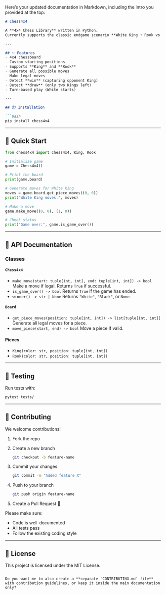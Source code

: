 Here’s your updated documentation in Markdown, including the intro you provided at the top:

````markdown
# Chess4x4

A **4x4 Chess Library** written in Python.  
Currently supports the classic endgame scenario **White King + Rook vs Black King** on a 4x4 chessboard.  

---

## ✨ Features
- 4x4 chessboard
- Custom starting positions
- Supports **King** and **Rook**
- Generate all possible moves
- Make legal moves
- Detect **win** (capturing opponent King)
- Detect **draw** (only two Kings left)
- Turn-based play (White starts)

---

## 📦 Installation

```bash
pip install chess4x4
````

---

## 🚀 Quick Start

```python
from chess4x4 import Chess4x4, King, Rook

# Initialize game
game = Chess4x4()

# Print the board
print(game.board)

# Generate moves for White King
moves = game.board.get_piece_moves((0, 0))
print("White King moves:", moves)

# Make a move
game.make_move((0, 0), (1, 0))

# Check status
print("Game over:", game.is_game_over())
```

---

## 📖 API Documentation

### Classes

#### `Chess4x4`

* `make_move(start: tuple[int, int], end: tuple[int, int]) -> bool`
  Make a move if legal. Returns `True` if successful.
* `is_game_over() -> bool`
  Returns `True` if the game has ended.
* `winner() -> str | None`
  Returns `"White"`, `"Black"`, or `None`.

#### `Board`

* `get_piece_moves(position: tuple[int, int]) -> list[tuple[int, int]]`
  Generate all legal moves for a piece.
* `move_piece(start, end) -> bool`
  Move a piece if valid.

#### Pieces

* `King(color: str, position: tuple[int, int])`
* `Rook(color: str, position: tuple[int, int])`

---

## 🧪 Testing

Run tests with:

```bash
pytest tests/
```

---

## 🤝 Contributing

We welcome contributions!

1. Fork the repo
2. Create a new branch

   ```bash
   git checkout -b feature-name
   ```
3. Commit your changes

   ```bash
   git commit -m "Added feature X"
   ```
4. Push to your branch

   ```bash
   git push origin feature-name
   ```
5. Create a Pull Request 🎉

Please make sure:

* Code is well-documented
* All tests pass
* Follow the existing coding style

---

## 📜 License

This project is licensed under the MIT License.

```

Do you want me to also create a **separate `CONTRIBUTING.md` file** with contribution guidelines, or keep it inside the main documentation only?
```
